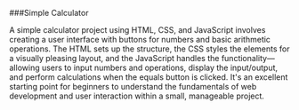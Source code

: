 ###Simple Calculator

A simple calculator project using HTML, CSS, and JavaScript involves creating a user interface with buttons for numbers 
and basic arithmetic operations. The HTML sets up the structure, the CSS styles the elements for a visually pleasing layout,
and the JavaScript handles the functionality—allowing users to input numbers and operations, display the input/output, 
and perform calculations when the equals button is clicked.
It's an excellent starting point for beginners to 
understand the fundamentals of web development and user interaction within a small, manageable project.
